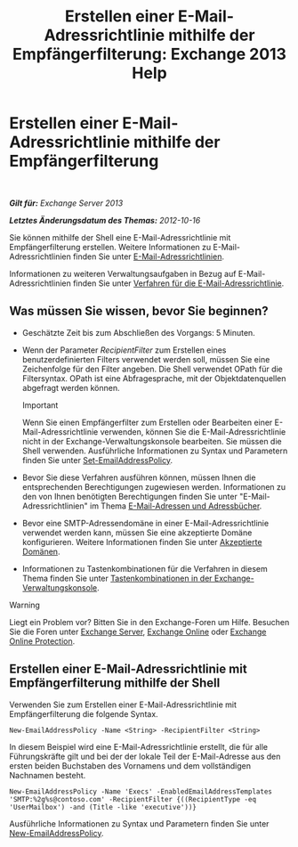 ﻿---
title: 'Erstellen einer E-Mail-Adressrichtlinie mithilfe der Empfängerfilterung: Exchange 2013 Help'
TOCTitle: Erstellen einer E-Mail-Adressrichtlinie mithilfe der Empfängerfilterung
ms:assetid: e3f446bd-1511-479c-8d87-2dfce5547c90
ms:mtpsurl: https://technet.microsoft.com/de-de/library/Bb232194(v=EXCHG.150)
ms:contentKeyID: 50476944
ms.date: 04/24/2018
mtps_version: v=EXCHG.150
ms.translationtype: HT
---

# Erstellen einer E-Mail-Adressrichtlinie mithilfe der Empfängerfilterung

 

_**Gilt für:** Exchange Server 2013_

_**Letztes Änderungsdatum des Themas:** 2012-10-16_

Sie können mithilfe der Shell eine E-Mail-Adressrichtlinie mit Empfängerfilterung erstellen. Weitere Informationen zu E-Mail-Adressrichtlinien finden Sie unter [E-Mail-Adressrichtlinien](email-address-policies-exchange-2013-help.md).

Informationen zu weiteren Verwaltungsaufgaben in Bezug auf E-Mail-Adressrichtlinien finden Sie unter [Verfahren für die E-Mail-Adressrichtlinie](email-address-policy-procedures-exchange-2013-help.md).

## Was müssen Sie wissen, bevor Sie beginnen?

  - Geschätzte Zeit bis zum Abschließen des Vorgangs: 5 Minuten.

  - Wenn der Parameter *RecipientFilter* zum Erstellen eines benutzerdefinierten Filters verwendet werden soll, müssen Sie eine Zeichenfolge für den Filter angeben. Die Shell verwendet OPath für die Filtersyntax. OPath ist eine Abfragesprache, mit der Objektdatenquellen abgefragt werden können.
    

    > [!IMPORTANT]
    > Wenn Sie einen Empfängerfilter zum Erstellen oder Bearbeiten einer E-Mail-Adressrichtlinie verwenden, können Sie die E-Mail-Adressrichtlinie nicht in der Exchange-Verwaltungskonsole bearbeiten. Sie müssen die Shell verwenden. Ausführliche Informationen zu Syntax und Parametern finden Sie unter <A href="https://technet.microsoft.com/de-de/library/bb124517(v=exchg.150)">Set-EmailAddressPolicy</A>.



  - Bevor Sie diese Verfahren ausführen können, müssen Ihnen die entsprechenden Berechtigungen zugewiesen werden. Informationen zu den von Ihnen benötigten Berechtigungen finden Sie unter "E-Mail-Adressrichtlinien" im Thema [E-Mail-Adressen und Adressbücher](email-addresses-and-address-books-exchange-2013-help.md).

  - Bevor eine SMTP-Adressendomäne in einer E-Mail-Adressrichtlinie verwendet werden kann, müssen Sie eine akzeptierte Domäne konfigurieren. Weitere Informationen finden Sie unter [Akzeptierte Domänen](accepted-domains-exchange-2013-help.md).

  - Informationen zu Tastenkombinationen für die Verfahren in diesem Thema finden Sie unter [Tastenkombinationen in der Exchange-Verwaltungskonsole](keyboard-shortcuts-in-the-exchange-admin-center-exchange-online-protection-help.md).


> [!WARNING]
> Liegt ein Problem vor? Bitten Sie in den Exchange-Foren um Hilfe. Besuchen Sie die Foren unter <A href="https://go.microsoft.com/fwlink/p/?linkid=60612">Exchange Server</A>, <A href="https://go.microsoft.com/fwlink/p/?linkid=267542">Exchange Online</A> oder <A href="https://go.microsoft.com/fwlink/p/?linkid=285351">Exchange Online Protection</A>.



## Erstellen einer E-Mail-Adressrichtlinie mit Empfängerfilterung mithilfe der Shell

Verwenden Sie zum Erstellen einer E-Mail-Adressrichtlinie mit Empfängerfilterung die folgende Syntax.

    New-EmailAddressPolicy -Name <String> -RecipientFilter <String>

In diesem Beispiel wird eine E-Mail-Adressrichtlinie erstellt, die für alle Führungskräfte gilt und bei der der lokale Teil der E-Mail-Adresse aus den ersten beiden Buchstaben des Vornamens und dem vollständigen Nachnamen besteht.

    New-EmailAddressPolicy -Name 'Execs' -EnabledEmailAddressTemplates 'SMTP:%2g%s@contoso.com' -RecipientFilter {((RecipientType -eq 'UserMailbox') -and (Title -like 'executive'))}

Ausführliche Informationen zu Syntax und Parametern finden Sie unter [New-EmailAddressPolicy](https://technet.microsoft.com/de-de/library/aa996800\(v=exchg.150\)).

